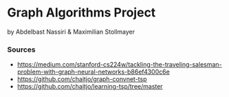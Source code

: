 # Graph Algorithms Project

by Abdelbast Nassiri & Maximilian Stollmayer

### Sources

- <https://medium.com/stanford-cs224w/tackling-the-traveling-salesman-problem-with-graph-neural-networks-b86ef4300c6e>
- <https://github.com/chaitjo/graph-convnet-tsp>
- <https://github.com/chaitjo/learning-tsp/tree/master>
